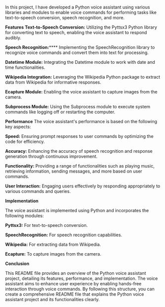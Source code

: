 In this project, I have developed a Python voice assistant using various libraries and modules to enable voice commands for performing tasks like text-to-speech conversion, speech recognition, and more.

**Features**
**Text-to-Speech Conversion:** Utilizing the Pyttsx3 Python library for converting text to speech, enabling the voice assistant to respond audibly.

******Speech Recognition:********** Implementing the SpeechRecognition library to recognize voice commands and convert them into text for processing.

**Datetime Module:** Integrating the Datetime module to work with date and time functionalities.

**Wikipedia Integration:** Leveraging the Wikipedia Python package to extract data from Wikipedia for informative responses.

**Ecapture Module:** Enabling the voice assistant to capture images from the camera.

**Subprocess Module:** Using the Subprocess module to execute system commands like logging off or restarting the computer.

**Performance**
The voice assistant's performance is based on the following key aspects:

**Speed:** Ensuring prompt responses to user commands by optimizing the code for efficiency.

**Accuracy:** Enhancing the accuracy of speech recognition and response generation through continuous improvement.

**Functionality:** Providing a range of functionalities such as playing music, retrieving information, sending messages, and more based on user commands.

**User Interaction:** Engaging users effectively by responding appropriately to various commands and queries.


**Implementation**

The voice assistant is implemented using Python and incorporates the following modules:

**Pyttsx3:** For text-to-speech conversion.

**SpeechRecognition:** For speech recognition capabilities.

**Wikipedia:** For extracting data from Wikipedia.

**Ecapture:** To capture images from the camera.

**Conclusion**

This README file provides an overview of the Python voice assistant project, detailing its features, performance, and implementation. The voice assistant aims to enhance user experience by enabling hands-free interaction through voice commands.
By following this structure, you can create a comprehensive README file that explains the Python voice assistant project and its functionalities clearly.
